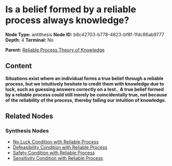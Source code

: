 # Is a belief formed by a reliable process always knowledge?

**Node Type:** antithesis
**Node ID:** b6c42703-b778-4823-bf8f-1fdc86ab9777
**Depth:** 4
**Terminal:** No

**Parent:** [Reliable Process Theory of Knowledge](reliable-process-theory-of-knowledge-synthesis-1df89528-cc33-429b-975a-89f6fe23591f.md)

## Content

**Situations exist where an individual forms a true belief through a reliable process, but we intuitively hesitate to credit them with knowledge due to luck, such as guessing answers correctly on a test.**, **A true belief formed by a reliable process could still merely be coincidentally true, not because of the reliability of the process, thereby failing our intuition of knowledge.**

## Related Nodes

### Synthesis Nodes

- [No Luck Condition with Reliable Process](no-luck-condition-with-reliable-process-synthesis-51499825-4f69-49c5-96cf-a26fa0e9cdde.md)
- [Defeasibility Condition with Reliable Process](defeasibility-condition-with-reliable-process-synthesis-ad76aac0-0e34-440f-aaee-f53cfb36b44e.md)
- [Safety Condition with Reliable Process](safety-condition-with-reliable-process-synthesis-d7453ad6-6778-4e59-93df-33512d10076a.md)
- [Sensitivity Condition with Reliable Process](sensitivity-condition-with-reliable-process-synthesis-f2f00cde-44bd-43bc-844f-6d639f25b207.md)
